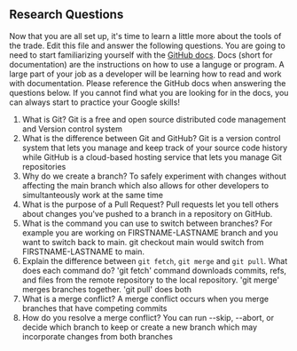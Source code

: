 ## Research Questions 

Now that you are all set up, it's time to learn a little more about the tools of the trade. Edit this file and answer the following questions. You are going to need to start familiarizing yourself with the [GitHub docs](https://docs.github.com/en). Docs (short for documentation) are the instructions on how to use a languge or program. A large part of your job as a developer will be learning how to read and work with documentation. Please reference the GitHub docs when answering the questions below. If you cannot find what you are looking for in the docs, you can always start to practice your Google skills!

1. What is Git? 
Git is a free and open source distributed code management and Version control system
2. What is the difference between Git and GitHub?
Git is a version control system that lets you manage and keep track of your source code history while GitHub is a cloud-based hosting service that lets you manage Git repositories
3. Why do we create a branch? 
To safely experiment with changes without affecting the main branch which also allows for other developers to simultanteously work at the same time
4. What is the purpose of a Pull Request?
Pull requests let you tell others about changes you've pushed to a branch in a repository on GitHub.
5. What is the command you can use to switch between branches? For example you are working on FIRSTNAME-LASTNAME branch and you want to switch back to main.
git checkout main would switch from FIRSTNAME-LASTNAME to main.
6. Explain the difference between `git fetch`, `git merge` and `git pull`. What does each command do?
'git fetch' command downloads commits, refs, and files from the remote repository to the local repository. 'git merge' merges branches together. 'git pull' does both
7. What is a merge conflict?
A merge conflict occurs when you merge branches that have competing commits
8. How do you resolve a merge conflict?
You can run --skip, --abort, or decide which branch to keep or create a new branch which may incorporate changes from both branches
